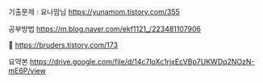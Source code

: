 기출문제
: 요나맘님 https://yunamom.tistory.com/355


공부방법
https://m.blog.naver.com/ekf1121_/223481107906

💖 https://bruders.tistory.com/173 

요약본
https://drive.google.com/file/d/14c7loXc1rjxEcVBp7UKWDq2NOzN-mE6P/view